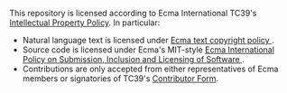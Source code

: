 This repository is licensed according to Ecma International TC39's [Intellectual Property Policy](https://github.com/tc39/how-we-work/blob/master/ip.md). In particular:
- Natural language text is licensed under [Ecma text copyright policy ](https://www.ecma-international.org/memento/Ecma%20copyright%20faq.htm).
- Source code is licensed under Ecma's MIT-style [Ecma International Policy on Submission, Inclusion and Licensing of Software ](https://www.ecma-international.org/memento/Policies/Ecma_Policy_on_Submission_Inclusion_and_Licensing_of_Software.htm).
- Contributions are only accepted from either representatives of Ecma members or signatories of TC39's [Contributor Form](https://tc39.github.io/agreements/contributor/).
